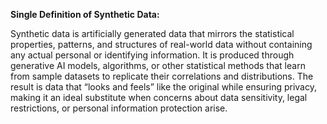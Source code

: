 **Single Definition of Synthetic Data:**

Synthetic data is artificially generated data that mirrors the statistical properties, patterns, and structures of real-world data without containing any actual personal or identifying information. It is produced through generative AI models, algorithms, or other statistical methods that learn from sample datasets to replicate their correlations and distributions. The result is data that “looks and feels” like the original while ensuring privacy, making it an ideal substitute when concerns about data sensitivity, legal restrictions, or personal information protection arise.
